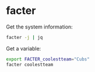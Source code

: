 # facter

Get the system information:
```bash
facter -j | jq
```

Get a variable:
```bash
export FACTER_coolestteam="Cubs"
facter coolestteam
```
